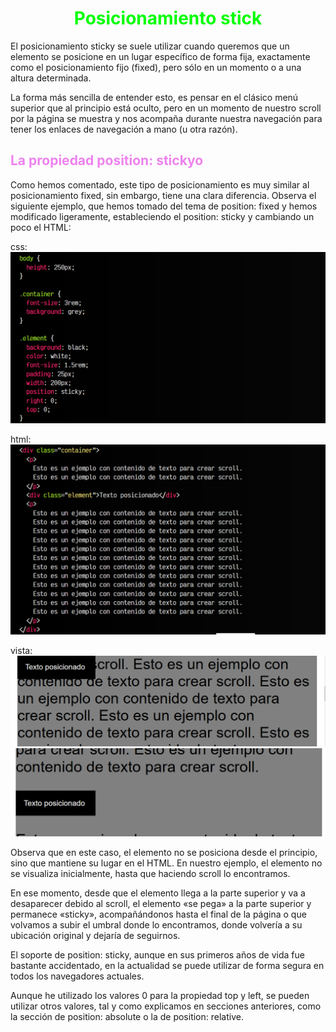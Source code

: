 # <span style="color:lime"><center>Posicionamiento stick</center></span>

El posicionamiento sticky se suele utilizar cuando queremos que un elemento se posicione en un lugar específico de forma fija, exactamente como el posicionamiento fijo (fixed), pero sólo en un momento o a una altura determinada.

La forma más sencilla de entender esto, es pensar en el clásico menú superior que al principio está oculto, pero en un momento de nuestro scroll por la página se muestra y nos acompaña durante nuestra navegación para tener los enlaces de navegación a mano (u otra razón).

## <span style="color:violet">La propiedad position: stickyo</span>
Como hemos comentado, este tipo de posicionamiento es muy similar al posicionamiento fixed, sin embargo, tiene una clara diferencia. Observa el siguiente ejemplo, que hemos tomado del tema de position: fixed y hemos modificado ligeramente, estableciendo el position: sticky y cambiando un poco el HTML:

css:
![alt text](./imagenes-posicionamiento-sticky/image.png)

html:
![alt text](./imagenes-posicionamiento-sticky/image-1.png)

vista:
![alt text](./imagenes-posicionamiento-sticky/image-2.png)
![alt text](./imagenes-posicionamiento-sticky/image-3.png)

Observa que en este caso, el elemento no se posiciona desde el principio, sino que mantiene su lugar en el HTML. En nuestro ejemplo, el elemento no se visualiza inicialmente, hasta que haciendo scroll lo encontramos.

En ese momento, desde que el elemento llega a la parte superior y va a desaparecer debido al scroll, el elemento «se pega» a la parte superior y permanece «sticky», acompañándonos hasta el final de la página o que volvamos a subir el umbral donde lo encontramos, donde volvería a su ubicación original y dejaría de seguirnos.

El soporte de position: sticky, aunque en sus primeros años de vida fue bastante accidentado, en la actualidad se puede utilizar de forma segura en todos los navegadores actuales.

Aunque he utilizado los valores 0 para la propiedad top y left, se pueden utilizar otros valores, tal y como explicamos en secciones anteriores, como la sección de position: absolute o la de position: relative.
